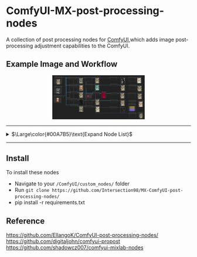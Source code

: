 #  ComfyUI-MX-post-processing-nodes

A collection of post processing nodes for [ComfyUI](https://github.com/comfyanonymous/ComfyUI),which adds image post-processing adjustment capabilities to the ComfyUI.

## Example Image and Workflow

<p align="center">
  <img src="examples/MX_postprocessing_example.jpg" width="50%" />
 
</p>



---

<details>
	<summary>$\Large\color{#00A7B5}\text{Expand Node List}$</summary>

<br/>

 - MX_Blend: Blends two images using arithmetic operations like add,multiply, overlay, darken,lighten.......
 - MX_AlphaBlend: Blends two images alpha mask
 - MX_Blur: Applies a Gaussian blur to the input image, softening the details
 - MX_CannyEdgeMask: Creates a mask using canny edge detection
 - MX_Chromatic Aberration: Shifts the color channels in an image, creating a glitch aesthetic
 - MX_ColorCorrect: Adjusts the color balance, temperature, hue, brightness, contrast, saturation, and gamma of an image
 - MX_ColorTint: Applies a customizable tint to the input image, with various color modes such as sepia, RGB, CMY and several composite colors
 - MX_FilmGrain: Adds a film grain effect to the image, along with options to control the temperature, and vignetting.
 - MX_Glow: Applies a blur with a specified radius and then blends it with the original image. Creates a nice glowing effect.
 - MX_HSVThresholdMask: Creates a mask by thresholding HSV (hue, saturation, and value) channels
 - MX_KuwaharaBlur:Applies an edge preserving blur, creating a more realistic blur than Gaussian.
 - MX_PixelSort:Rearranges the pixels in the input image based on their values, and input mask. Creates a cool glitch like effect.
 - MX_Pixelize: Applies a pixelization effect, simulating the reducing of resolution
 - MX_Quantize: Set and dither the amount of colors in an image from 0-256, reducing color information
 - MX_Sharpen: Enhances the details in an image by applying a sharpening filter
 - MX_SineWave: Runs a sine wave through the image, making it appear squiggly
 - MX_Solarize: Inverts image colors based on a threshold for a striking, high-contrast effect
 - MX_Vignette: Applies a vignette effect, putting the corners of the image in shadow



</details>

---

## Install

To install these nodes 

  - Navigate to your `/ComfyUI/custom_nodes/` folder
  - Run `git clone https://github.com/Intersection98/MX-ComfyUI-post-processing-nodes/`
  - pip install -r requirements.txt



## Reference
  https://github.com/EllangoK/ComfyUI-post-processing-nodes/  
  https://github.com/digitaljohn/comfyui-propost  
  https://github.com/shadowcz007/comfyui-mixlab-nodes  

